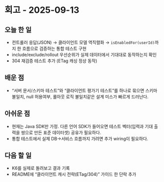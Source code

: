 # 회고 - 2025-09-13

## 오늘 한 일
- 컨트롤러 응답(JSON) → 클라이언트 모델 역직렬화 → `isEnabledFor(userId)`까지 한 흐름으로 검증하는 통합 테스트 구현
- include/exclude/rollout 우선순위가 실제 데이터에서 기대대로 동작하는지 확인
- 304 재검증 테스트 추가 (ETag 캐싱 정상 동작)

## 배운 점
- “서버 문서/스키마 테스트”와 “클라이언트 평가기 테스트”를 하나로 묶으면 스키마 불일치, null 허용여부, 롤아웃 로직 불일치같은 설계 미스가 빠르게 드러난다.

## 아쉬운 점
- 현재는 Java SDK만 가정. 다른 언어 SDK가 들어오면 테스트 벡터(입력과 기대 출력을 쌍으로 만든 표준 데이터셋) 공유가 필요하다.
- 통합 테스트에서 실제 DB→서비스 흐름까지 가려면 추가 wiring이 필요하다.

## 다음 할 일
- K6를 실제로 돌려보고 결과 기록
- README에 “클라이언트 캐시 전략(ETag/304)” 가이드 한 단락 추가
